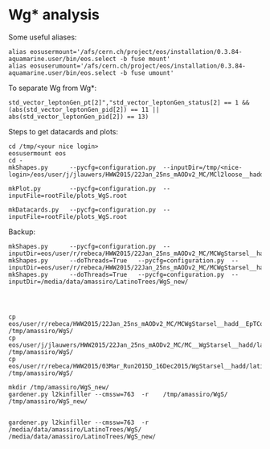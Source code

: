 Wg* analysis
==============


Some useful aliases:
    
    alias eosusermount='/afs/cern.ch/project/eos/installation/0.3.84-aquamarine.user/bin/eos.select -b fuse mount'
    alias eosuserumount='/afs/cern.ch/project/eos/installation/0.3.84-aquamarine.user/bin/eos.select -b fuse umount'

    
To separate Wg from Wg*:

    std_vector_leptonGen_pt[2]","std_vector_leptonGen_status[2] == 1 && (abs(std_vector_leptonGen_pid[2]) == 11 || abs(std_vector_leptonGen_pid[2]) == 13)
    
    
Steps to get datacards and plots:

    
    cd /tmp/<your nice login>
    eosusermount eos
    cd -
    mkShapes.py      --pycfg=configuration.py  --inputDir=/tmp/<nice-login>/eos/user/j/jlauwers/HWW2015/22Jan_25ns_mAODv2_MC/MCl2loose__hadd__bSFL2pTEff__l2tight/
    
    mkPlot.py        --pycfg=configuration.py  --inputFile=rootFile/plots_WgS.root
    
    mkDatacards.py   --pycfg=configuration.py  --inputFile=rootFile/plots_WgS.root


Backup:

    mkShapes.py      --pycfg=configuration.py  --inputDir=eos/user/r/rebeca/HWW2015/22Jan_25ns_mAODv2_MC/MCWgStarsel__hadd__EpTCorr
    mkShapes.py      --doThreads=True   --pycfg=configuration.py  --inputDir=eos/user/r/rebeca/HWW2015/22Jan_25ns_mAODv2_MC/MCWgStarsel__hadd__EpTCorr/
    mkShapes.py      --doThreads=True   --pycfg=configuration.py  --inputDir=/media/data/amassiro/LatinoTrees/WgS_new/
    

    
    
    cp   eos/user/r/rebeca/HWW2015/22Jan_25ns_mAODv2_MC/MCWgStarsel__hadd__EpTCorr/*.root     /tmp/amassiro/WgS/
    cp   eos/user/j/jlauwers/HWW2015/22Jan_25ns_mAODv2_MC/MC__WgStarsel__hadd/lati*.root      /tmp/amassiro/WgS/
    cp   eos/user/r/rebeca/HWW2015/03Mar_Run2015D_16Dec2015/WgStarsel__hadd/latino_Run2015D_16Dec2015_SingleMuon.root     /tmp/amassiro/WgS/
    
    mkdir /tmp/amassiro/WgS_new/
    gardener.py l2kinfiller --cmssw=763  -r    /tmp/amassiro/WgS/     /tmp/amassiro/WgS_new/
    
    
    gardener.py l2kinfiller --cmssw=763  -r    /media/data/amassiro/LatinoTrees/WgS/    /media/data/amassiro/LatinoTrees/WgS_new/
    